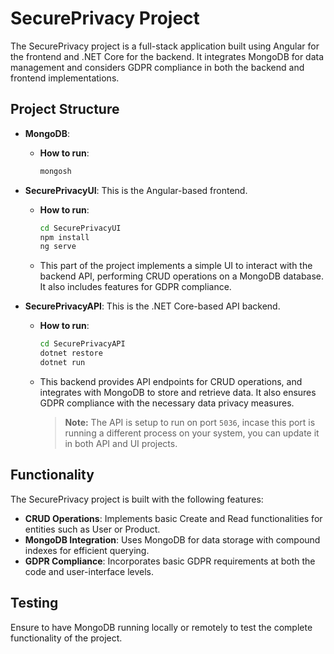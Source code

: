 # SecurePrivacy Project

The SecurePrivacy project is a full-stack application built using Angular for the frontend and .NET Core for the backend. It integrates MongoDB for data management and considers GDPR compliance in both the backend and frontend implementations.

## Project Structure

- **MongoDB**:
    - **How to run**:
      ```bash
      mongosh
      ```

- **SecurePrivacyUI**: This is the Angular-based frontend.
    - **How to run**:
      ```bash
      cd SecurePrivacyUI
      npm install
      ng serve
      ```
    - This part of the project implements a simple UI to interact with the backend API, performing CRUD operations on a MongoDB database. It also includes features for GDPR compliance.

- **SecurePrivacyAPI**: This is the .NET Core-based API backend.
    - **How to run**:
      ```bash
      cd SecurePrivacyAPI
      dotnet restore
      dotnet run
      ```
    - This backend provides API endpoints for CRUD operations, and integrates with MongoDB to store and retrieve data. It also ensures GDPR compliance with the necessary data privacy measures.
    
      > **Note:** The API is setup to run on port `5036`, incase this port is running a different process on your system, you can update it in both API and UI projects.

## Functionality

The SecurePrivacy project is built with the following features:
- **CRUD Operations**: Implements basic Create and Read functionalities for entities such as User or Product.
- **MongoDB Integration**: Uses MongoDB for data storage with compound indexes for efficient querying.
- **GDPR Compliance**: Incorporates basic GDPR requirements at both the code and user-interface levels.

## Testing

Ensure to have MongoDB running locally or remotely to test the complete functionality of the project.
